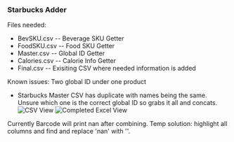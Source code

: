 ### Starbucks Adder 
Files needed:
- BevSKU.csv
-- Beverage SKU Getter
- FoodSKU.csv
-- Food SKU Getter
- Master.csv
-- Global ID Getter
- Calories.csv
-- Calorie Info Getter
- Final.csv
-- Exisiting CSV where needed information is added

Known issues:
Two global ID under one product
- Starbucks Master CSV has duplicate with names being the same. Unsure which one is the correct global ID so grabs it all and concats.
![CSV View](https://i.imgur.com/Hp9og3A.png)
![Completed Excel View](https://i.imgur.com/IsAMhRG.png)

Currently Barcode will print nan after combining. Temp solution: highlight all columns and find and replace 'nan' with ''.
